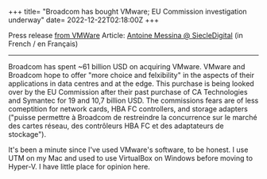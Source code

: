+++
title= "Broadcom has bought VMware; EU Commission investigation underway"
date= 2022-12-22T02:18:00Z
+++

Press release [from VMWare](https://news.vmware.com/company/vmware-stockholders-approve-proposed-acquisition-by-broadcom)
Article: [Antoine Messina @ SiecleDigital](https://siecledigital.fr/2022/12/21/rachat-de-vmware-par-broadcom-la-commission-europeenne-ouvre-une-enquete/) (in French / en Français)

---

Broadcom has spent ~61 billion USD on acquiring VMware. VMware and Broadcom hope to offer "more choice and felxibility" in the aspects of their applications in data centres and at the edge. This purchase is being looked over by the EU Commission after their past purchase of CA Technologies and Symantec for 19 and 10,7 billion USD. The commissions fears are of less comeptition for network cards, HBA FC controllers, and storage adapters ("puisse permettre à Broadcom de restreindre la concurrence sur le marché des cartes réseau, des contrôleurs HBA FC et des adaptateurs de stockage").

It's been a minute since I've used VMware's software, to be honest.
I use UTM on my Mac and used to use VirtualBox on Windows before moving to Hyper-V. I have little place for opinion here.